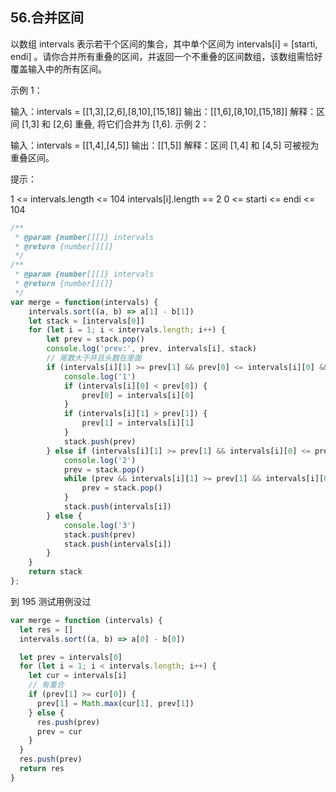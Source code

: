 ## 56.合并区间


以数组 intervals 表示若干个区间的集合，其中单个区间为 intervals[i] = [starti, endi] 。请你合并所有重叠的区间，并返回一个不重叠的区间数组，该数组需恰好覆盖输入中的所有区间。

 

示例 1：

输入：intervals = [[1,3],[2,6],[8,10],[15,18]]
输出：[[1,6],[8,10],[15,18]]
解释：区间 [1,3] 和 [2,6] 重叠, 将它们合并为 [1,6].
示例 2：

输入：intervals = [[1,4],[4,5]]
输出：[[1,5]]
解释：区间 [1,4] 和 [4,5] 可被视为重叠区间。
 

提示：

1 <= intervals.length <= 104
intervals[i].length == 2
0 <= starti <= endi <= 104


```js
/**
 * @param {number[][]} intervals
 * @return {number[][]}
 */
/**
 * @param {number[][]} intervals
 * @return {number[][]}
 */
var merge = function(intervals) {
    intervals.sort((a, b) => a[1] - b[1])
    let stack = [intervals[0]]
    for (let i = 1; i < intervals.length; i++) {
        let prev = stack.pop()
        console.log('prev:', prev, intervals[i], stack)
        // 尾数大于并且头数在里面
        if (intervals[i][1] >= prev[1] && prev[0] <= intervals[i][0] && intervals[i][0] <= prev[1]) {
            console.log('1')
            if (intervals[i][0] < prev[0]) {
                prev[0] = intervals[i][0]
            }
            if (intervals[i][1] > prev[1]) {
                prev[1] = intervals[i][1]
            }
            stack.push(prev)
        } else if (intervals[i][1] >= prev[1] && intervals[i][0] <= prev[0]) {
            console.log('2')
            prev = stack.pop()
            while (prev && intervals[i][1] >= prev[1] && intervals[i][0] <= prev[0]) {
                prev = stack.pop()
            }
            stack.push(intervals[i])
        } else {
            console.log('3')
            stack.push(prev)
            stack.push(intervals[i])
        }
    }
    return stack
};
```

到 195 测试用例没过

```js
var merge = function (intervals) {
  let res = []
  intervals.sort((a, b) => a[0] - b[0])

  let prev = intervals[0]
  for (let i = 1; i < intervals.length; i++) {
    let cur = intervals[i]
    // 有重合
    if (prev[1] >= cur[0]) {
      prev[1] = Math.max(cur[1], prev[1])
    } else {
      res.push(prev)
      prev = cur
    }
  }
  res.push(prev)
  return res
}
```